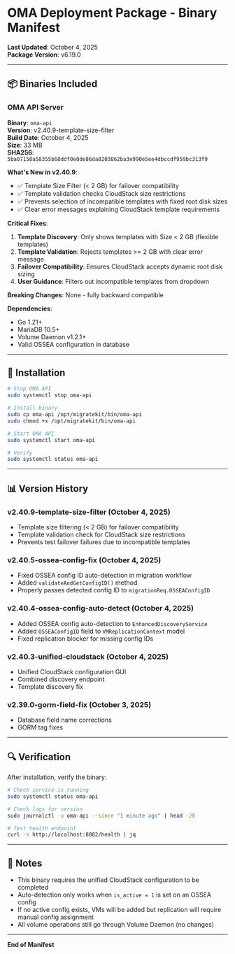 # OMA Deployment Package - Binary Manifest

**Last Updated**: October 4, 2025  
**Package Version**: v6.19.0

---

## 📦 **Binaries Included**

### **OMA API Server**

**Binary**: `oma-api`  
**Version**: v2.40.9-template-size-filter  
**Build Date**: October 4, 2025  
**Size**: 33 MB  
**SHA256**: `5ba07158a58355b68ddf0e0de86da8203862ba3e990e5ee4dbccdf959bc313f9`

**What's New in v2.40.9**:
- ✅ Template Size Filter (< 2 GB) for failover compatibility
- ✅ Template validation checks CloudStack size restrictions
- ✅ Prevents selection of incompatible templates with fixed root disk sizes
- ✅ Clear error messages explaining CloudStack template requirements

**Critical Fixes**:
1. **Template Discovery**: Only shows templates with Size < 2 GB (flexible templates)
2. **Template Validation**: Rejects templates >= 2 GB with clear error message
3. **Failover Compatibility**: Ensures CloudStack accepts dynamic root disk sizing
4. **User Guidance**: Filters out incompatible templates from dropdown

**Breaking Changes**: None - fully backward compatible

**Dependencies**:
- Go 1.21+
- MariaDB 10.5+
- Volume Daemon v1.2.1+
- Valid OSSEA configuration in database

---

## 🔧 **Installation**

```bash
# Stop OMA API
sudo systemctl stop oma-api

# Install binary
sudo cp oma-api /opt/migratekit/bin/oma-api
sudo chmod +x /opt/migratekit/bin/oma-api

# Start OMA API
sudo systemctl start oma-api

# Verify
sudo systemctl status oma-api
```

---

## 📊 **Version History**

### **v2.40.9-template-size-filter** (October 4, 2025)
- Template size filtering (< 2 GB) for failover compatibility
- Template validation check for CloudStack size restrictions
- Prevents test failover failures due to incompatible templates

### **v2.40.5-ossea-config-fix** (October 4, 2025)
- Fixed OSSEA config ID auto-detection in migration workflow
- Added `validateAndGetConfigID()` method
- Properly passes detected config ID to `migrationReq.OSSEAConfigID`

### **v2.40.4-ossea-config-auto-detect** (October 4, 2025)
- Added OSSEA config auto-detection to `EnhancedDiscoveryService`
- Added `OSSEAConfigID` field to `VMReplicationContext` model
- Fixed replication blocker for missing config IDs

### **v2.40.3-unified-cloudstack** (October 4, 2025)
- Unified CloudStack configuration GUI
- Combined discovery endpoint
- Template discovery fix

### **v2.39.0-gorm-field-fix** (October 3, 2025)
- Database field name corrections
- GORM tag fixes

---

## 🔍 **Verification**

After installation, verify the binary:

```bash
# Check service is running
sudo systemctl status oma-api

# Check logs for version
sudo journalctl -u oma-api --since "1 minute ago" | head -20

# Test health endpoint
curl -s http://localhost:8082/health | jq
```

---

## 📝 **Notes**

- This binary requires the unified CloudStack configuration to be completed
- Auto-detection only works when `is_active = 1` is set on an OSSEA config
- If no active config exists, VMs will be added but replication will require manual config assignment
- All volume operations still go through Volume Daemon (no changes)

---

**End of Manifest**
